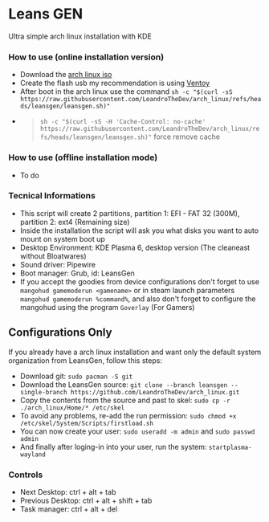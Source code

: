 # Leans GEN
Ultra simple arch linux installation with KDE

### How to use (online installation version)
- Download the [arch linux iso](https://archlinux.org/download/)
- Create the flash usb my recommendation is using [Ventoy](https://www.ventoy.net/en/download.html)
- After boot in the arch linux use the command ``sh -c "$(curl -sS https://raw.githubusercontent.com/LeandroTheDev/arch_linux/refs/heads/leansgen/leansgen.sh)"``
- > ``sh -c "$(curl -sS -H 'Cache-Control: no-cache' https://raw.githubusercontent.com/LeandroTheDev/arch_linux/refs/heads/leansgen/leansgen.sh)"`` force remove cache

### How to use (offline installation mode)
- To do

### Tecnical Informations
- This script will create 2 partitions, partition 1: EFI - FAT 32 (300M), partition 2: ext4 (Remaining size)
- Inside the installation the script will ask you what disks you want to auto mount on system boot up
- Desktop Environment: KDE Plasma 6, desktop version (The cleaneast without Bloatwares)
- Sound driver: Pipewire
- Boot manager: Grub, id: LeansGen
- If you accept the goodies from device configurations don't forget to use ``mangohud gamemoderun <gamename>`` or in steam launch parameters ``mangohud gamemoderun %command%``, and also don't forget to configure the mangohud using the program ``Goverlay`` (For Gamers)

## Configurations Only
If you already have a arch linux installation and want only the default system organization from LeansGen, follow this steps:

- Download git: ``sudo pacman -S git``
- Download the LeansGen source: ``git clone --branch leansgen --single-branch https://github.com/LeandroTheDev/arch_linux.git``
- Copy the contents from the source and past to skel: ``sudo cp -r ./arch_linux/Home/* /etc/skel``
- To avoid any problems, re-add the run permission: ``sudo chmod +x /etc/skel/System/Scripts/firstload.sh``
- You can now create your user: ``sudo useradd -m admin`` and ``sudo passwd admin``
- And finally after loging-in into your user, run the system: ``startplasma-wayland``

### Controls
- Next Desktop: ctrl + alt + tab
- Previous Desktop: ctrl + alt + shift + tab
- Task manager: ctrl + alt + del